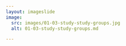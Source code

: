 ```yaml
---
layout: imageslide
image:
  src: images/01-03-study-study-groups.jpg
  alt: 01-03-study-study-groups.md

---
```

